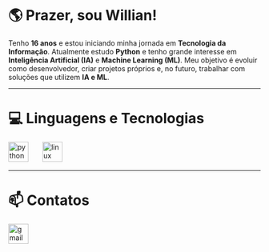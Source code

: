 # 🌎 Prazer, sou Willian! 

Tenho **16 anos** e estou iniciando minha jornada em **Tecnologia da Informação**. Atualmente estudo **Python** e tenho grande interesse em **Inteligência Artificial (IA)** e **Machine Learning (ML)**. Meu objetivo é evoluir como desenvolvedor, criar projetos próprios e, no futuro, trabalhar com soluções que utilizem **IA e ML**.  

---

# 💻 Linguagens e Tecnologias

<div align="left">
  <img src="https://cdn.jsdelivr.net/gh/devicons/devicon/icons/python/python-original.svg" height="40" alt="python logo"  />
  <img width="20" />
  <img src="https://cdn.jsdelivr.net/gh/devicons/devicon/icons/linux/linux-original.svg" height="40" alt="linux logo"  />
  <img width="20" />
</div>

---

# 📫 Contatos

<div align="left">
  <a href="sabinowillian.dev@gmail.com" target="_blank">
    <img src="https://img.shields.io/static/v1?message=Gmail&logo=gmail&label=&color=D14836&logoColor=white&labelColor=&style=for-the-badge" height="40" alt="gmail logo"  />
  </a>
</div>

